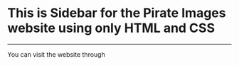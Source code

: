 <h1> This is Sidebar for the Pirate Images website using only HTML and CSS</h1>
<hr>
<span> You can visit the website through <a href="https://pirate-images.netlify.app/"></a> </span>
